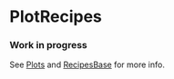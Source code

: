 # PlotRecipes

### Work in progress

See [Plots](https://github.com/tbreloff/Plots.jl) and [RecipesBase](https://github.com/JuliaPlots/RecipesBase.jl) for more info.

